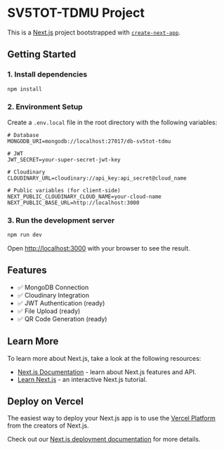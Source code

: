 # SV5TOT-TDMU Project

This is a [Next.js](https://nextjs.org) project bootstrapped with [`create-next-app`](https://nextjs.org/docs/app/api-reference/cli/create-next-app).

## Getting Started

### 1. Install dependencies

```bash
npm install
```

### 2. Environment Setup

Create a `.env.local` file in the root directory with the following variables:

```env
# Database
MONGODB_URI=mongodb://localhost:27017/db-sv5tot-tdmu

# JWT
JWT_SECRET=your-super-secret-jwt-key

# Cloudinary
CLOUDINARY_URL=cloudinary://api_key:api_secret@cloud_name

# Public variables (for client-side)
NEXT_PUBLIC_CLOUDINARY_CLOUD_NAME=your-cloud-name
NEXT_PUBLIC_BASE_URL=http://localhost:3000
```

### 3. Run the development server

```bash
npm run dev
```

Open [http://localhost:3000](http://localhost:3000) with your browser to see the result.

## Features

- ✅ MongoDB Connection
- ✅ Cloudinary Integration
- ✅ JWT Authentication (ready)
- ✅ File Upload (ready)
- ✅ QR Code Generation (ready)

## Learn More

To learn more about Next.js, take a look at the following resources:

- [Next.js Documentation](https://nextjs.org/docs) - learn about Next.js features and API.
- [Learn Next.js](https://nextjs.org/learn) - an interactive Next.js tutorial.

## Deploy on Vercel

The easiest way to deploy your Next.js app is to use the [Vercel Platform](https://vercel.com/new?utm_medium=default-template&filter=next.js&utm_source=create-next-app&utm_campaign=create-next-app-readme) from the creators of Next.js.

Check out our [Next.js deployment documentation](https://nextjs.org/docs/app/building-your-application/deploying) for more details.
